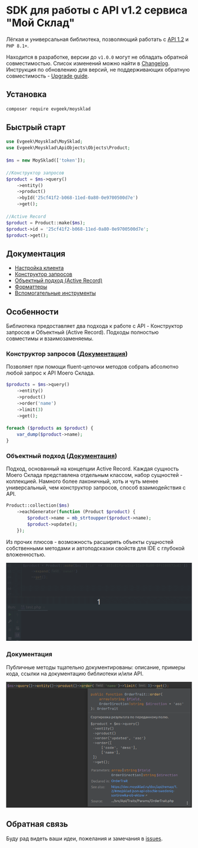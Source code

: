 # SDK для работы с API v1.2 сервиса "Мой Склад"

Лёгкая и универсальная библиотека, позволяющий работать с [API 1.2](https://dev.moysklad.ru/doc/api/remap/1.2) и `PHP 8.1+`.

Находится в разработке, версии до `v1.0.0` могут не обладать обратной совместимостью. Список изменений можно найти в [Changelog](CHANGELOG.md). Инструкция по обновлению для версий, не поддерживающих обратную совместимость - [Upgrade guide](UPGRADE.md).

## Установка

```bash
composer require evgeek/moysklad
```

## Быстрый старт

```php
use Evgeek\Moysklad\MoySklad;
use Evgeek\Moysklad\ApiObjects\Objects\Product;

$ms = new MoySklad(['token']);

//Конструктор запросов
$product = $ms->query()
    ->entity()
    ->product()
    ->byId('25cf41f2-b068-11ed-0a80-0e9700500d7e')
    ->get();

//Active Record
$product = Product::make($ms);
$product->id = '25cf41f2-b068-11ed-0a80-0e9700500d7e';
$product->get();
```

## Документация

* [Настройка клиента](/docs/setup.md)
* [Конструктор запросов](/docs/query_builder.md)
* [Объектный подход (Active Record)](/docs/active_record.md)
* [Форматтеры](/docs/formatters.md)
* [Вспомогательные инструменты](/docs/tools.md)

## Особенности

Библиотека предоставляет два подхода к работе с API - Конструктор запросов и Объектный (Active Record). Подходы полностью совместимы и взаимозаменяемы.

### Конструктор запросов ([Документация](/docs/query_builder.md))

Позволяет при помощи fluent-цепочки методов собрать абсолютно любой запрос к API Моего Склада. 

```php
$products = $ms->query()
    ->entity()
    ->product()
    ->order('name')
    ->limit(3)
    ->get();

foreach ($products as $product) {
    var_dump($product->name);
}
```

### Объектный подход ([Документация](/docs/active_record.md))

Подход, основанный на концепции Active Record. Каждая сущность Моего Склада представлена отдельным классом, набор сущностей - коллекцией. Намного более лаконичный, хоть и чуть менее универсальный, чем конструктор запросов, способ взаимодействия с API. 

```php
Product::collection($ms)
    ->eachGenerator(function (Product $product) {
        $product->name = mb_strtoupper($product->name);
        $product->update();
    });
```

Из прочих плюсов - возможность расширять объекты сущностей собственными методами и автоподсказки свойств для IDE с глубокой вложенностью.

![autocomplete](/docs/autocomplete.gif)

### Документация

Публичные методы тщательно документированы: описание, примеры кода, ссылки на документацию библиотеки и/или API.

![comment](/docs/comment1.png)

## Обратная связь

Буду рад видеть ваши идеи, пожелания и замечания в [issues](https://github.com/evgeek/moysklad/issues).